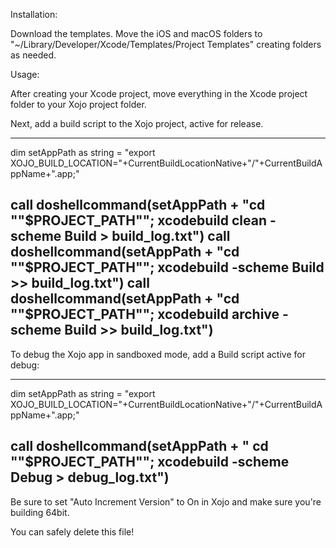Installation:

Download the templates. Move the iOS and macOS folders to "~/Library/Developer/Xcode/Templates/Project Templates" creating folders as needed.

Usage:

After creating your Xcode project, move everything in the Xcode project folder to your Xojo project folder.


Next, add a build script to the Xojo project, active for release.

---
dim setAppPath as string = "export XOJO_BUILD_LOCATION="+CurrentBuildLocationNative+"/"+CurrentBuildAppName+".app;"

call doshellcommand(setAppPath + "cd ""$PROJECT_PATH""; xcodebuild clean -scheme Build > build_log.txt")
call doshellcommand(setAppPath + "cd ""$PROJECT_PATH""; xcodebuild -scheme Build >> build_log.txt")
call doshellcommand(setAppPath + "cd ""$PROJECT_PATH""; xcodebuild archive -scheme Build >> build_log.txt")
---


To debug the Xojo app in sandboxed mode, add a Build script active for debug:

---
dim setAppPath as string = "export XOJO_BUILD_LOCATION="+CurrentBuildLocationNative+"/"+CurrentBuildAppName+".app;"

call doshellcommand(setAppPath + " cd ""$PROJECT_PATH"";  xcodebuild -scheme Debug > debug_log.txt")
---


Be sure to set "Auto Increment Version" to On in Xojo and make sure you're building 64bit.


You can safely delete this file!